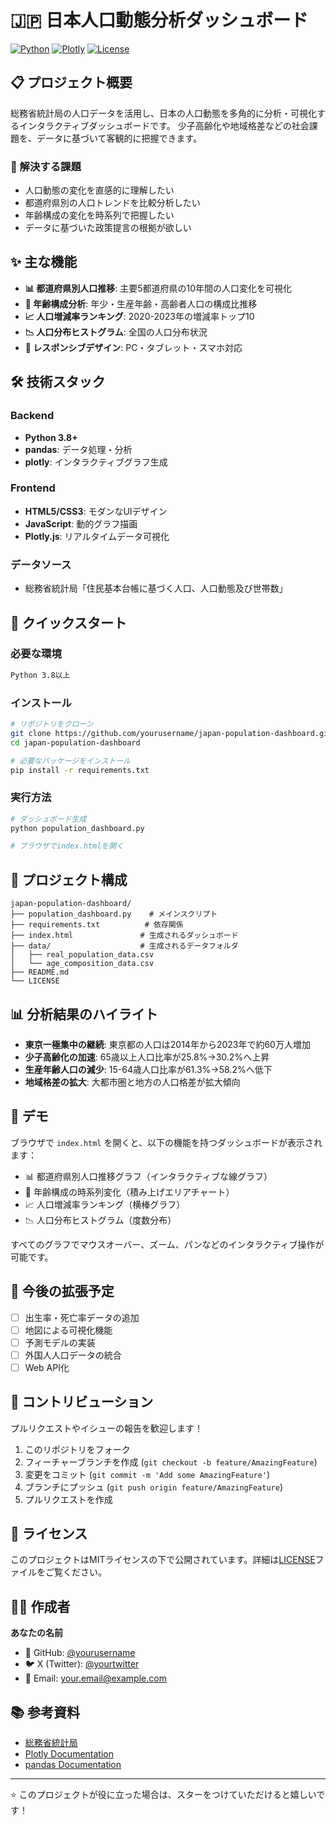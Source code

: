 # 🇯🇵 日本人口動態分析ダッシュボード

[![Python](https://img.shields.io/badge/Python-3.8+-blue.svg)](https://www.python.org/downloads/)
[![Plotly](https://img.shields.io/badge/Plotly-5.0+-green.svg)](https://plotly.com/)
[![License](https://img.shields.io/badge/License-MIT-yellow.svg)](LICENSE)

## 📋 プロジェクト概要

総務省統計局の人口データを活用し、日本の人口動態を多角的に分析・可視化するインタラクティブダッシュボードです。
少子高齢化や地域格差などの社会課題を、データに基づいて客観的に把握できます。

### 🎯 解決する課題
- 人口動態の変化を直感的に理解したい
- 都道府県別の人口トレンドを比較分析したい
- 年齢構成の変化を時系列で把握したい
- データに基づいた政策提言の根拠が欲しい

## ✨ 主な機能

- **📊 都道府県別人口推移**: 主要5都道府県の10年間の人口変化を可視化
- **👥 年齢構成分析**: 年少・生産年齢・高齢者人口の構成比推移
- **📈 人口増減率ランキング**: 2020-2023年の増減率トップ10
- **📉 人口分布ヒストグラム**: 全国の人口分布状況
- **🎨 レスポンシブデザイン**: PC・タブレット・スマホ対応

## 🛠️ 技術スタック

### Backend
- **Python 3.8+**
- **pandas**: データ処理・分析
- **plotly**: インタラクティブグラフ生成

### Frontend
- **HTML5/CSS3**: モダンなUIデザイン
- **JavaScript**: 動的グラフ描画
- **Plotly.js**: リアルタイムデータ可視化

### データソース
- 総務省統計局「住民基本台帳に基づく人口、人口動態及び世帯数」

## 🚀 クイックスタート

### 必要な環境
```bash
Python 3.8以上
```

### インストール
```bash
# リポジトリをクローン
git clone https://github.com/yourusername/japan-population-dashboard.git
cd japan-population-dashboard

# 必要なパッケージをインストール
pip install -r requirements.txt
```

### 実行方法
```bash
# ダッシュボード生成
python population_dashboard.py

# ブラウザでindex.htmlを開く
```

## 📁 プロジェクト構成

```
japan-population-dashboard/
├── population_dashboard.py    # メインスクリプト
├── requirements.txt          # 依存関係
├── index.html               # 生成されるダッシュボード
├── data/                    # 生成されるデータフォルダ
│   ├── real_population_data.csv
│   └── age_composition_data.csv
├── README.md
└── LICENSE
```

## 📊 分析結果のハイライト

- **東京一極集中の継続**: 東京都の人口は2014年から2023年で約60万人増加
- **少子高齢化の加速**: 65歳以上人口比率が25.8%→30.2%へ上昇
- **生産年齢人口の減少**: 15-64歳人口比率が61.3%→58.2%へ低下
- **地域格差の拡大**: 大都市圏と地方の人口格差が拡大傾向

## 🎨 デモ

ブラウザで `index.html` を開くと、以下の機能を持つダッシュボードが表示されます：
- 📊 都道府県別人口推移グラフ（インタラクティブな線グラフ）
- 👥 年齢構成の時系列変化（積み上げエリアチャート）
- 📈 人口増減率ランキング（横棒グラフ）
- 📉 人口分布ヒストグラム（度数分布）

すべてのグラフでマウスオーバー、ズーム、パンなどのインタラクティブ操作が可能です。

## 🔮 今後の拡張予定

- [ ] 出生率・死亡率データの追加
- [ ] 地図による可視化機能
- [ ] 予測モデルの実装
- [ ] 外国人人口データの統合
- [ ] Web API化

## 🤝 コントリビューション

プルリクエストやイシューの報告を歓迎します！

1. このリポジトリをフォーク
2. フィーチャーブランチを作成 (`git checkout -b feature/AmazingFeature`)
3. 変更をコミット (`git commit -m 'Add some AmazingFeature'`)
4. ブランチにプッシュ (`git push origin feature/AmazingFeature`)
5. プルリクエストを作成

## 📄 ライセンス

このプロジェクトはMITライセンスの下で公開されています。詳細は[LICENSE](LICENSE)ファイルをご覧ください。

## 👨‍💻 作成者

**あなたの名前**
- 🐙 GitHub: [@yourusername](https://github.com/yourusername)
- 🐦 X (Twitter): [@yourtwitter](https://twitter.com/yourtwitter)
- 📧 Email: your.email@example.com

## 📚 参考資料

- [総務省統計局](https://www.stat.go.jp/)
- [Plotly Documentation](https://plotly.com/python/)
- [pandas Documentation](https://pandas.pydata.org/docs/)

---

⭐ このプロジェクトが役に立った場合は、スターをつけていただけると嬉しいです！